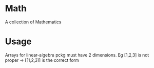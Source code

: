 # Math

A collection of Mathematics

# Usage

Arrays for linear-algebra pckg must have 2 dimensions. Eg [1,2,3] is not proper => [[1,2,3]] is the correct form